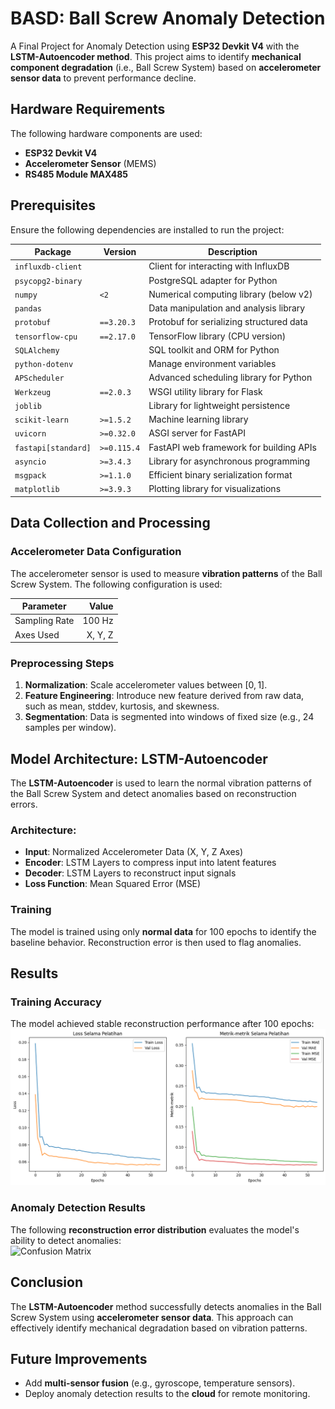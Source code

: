 # BASD: Ball Screw Anomaly Detection  
A Final Project for Anomaly Detection using **ESP32 Devkit V4** with the **LSTM-Autoencoder method**. This project aims to identify **mechanical component degradation** (i.e., Ball Screw System) based on **accelerometer sensor data** to prevent performance decline.

## **Hardware Requirements**
The following hardware components are used:

- **ESP32 Devkit V4**  
- **Accelerometer Sensor** (MEMS)
- **RS485 Module MAX485**  


## **Prerequisites**

Ensure the following dependencies are installed to run the project:

| **Package**            | **Version**             | **Description**                           |
|------------------------|-------------------------|-------------------------------------------|
| `influxdb-client`       |                         | Client for interacting with InfluxDB      |
| `psycopg2-binary`      |                         | PostgreSQL adapter for Python            |
| `numpy`                | `<2`                    | Numerical computing library (below v2)    |
| `pandas`               |                         | Data manipulation and analysis library   |
| `protobuf`             | `==3.20.3`              | Protobuf for serializing structured data |
| `tensorflow-cpu`       | `==2.17.0`              | TensorFlow library (CPU version)         |
| `SQLAlchemy`           |                         | SQL toolkit and ORM for Python           |
| `python-dotenv`        |                         | Manage environment variables             |
| `APScheduler`          |                         | Advanced scheduling library for Python   |
| `Werkzeug`             | `==2.0.3`               | WSGI utility library for Flask           |
| `joblib`               |                         | Library for lightweight persistence      |
| `scikit-learn`         | `>=1.5.2`               | Machine learning library                 |
| `uvicorn`              | `>=0.32.0`              | ASGI server for FastAPI                  |
| `fastapi[standard]`    | `>=0.115.4`             | FastAPI web framework for building APIs  |
| `asyncio`              | `>=3.4.3`               | Library for asynchronous programming     |
| `msgpack`              | `>=1.1.0`               | Efficient binary serialization format    |
| `matplotlib`           | `>=3.9.3`               | Plotting library for visualizations      |


## **Data Collection and Processing**

### **Accelerometer Data Configuration**
The accelerometer sensor is used to measure **vibration patterns** of the Ball Screw System. The following configuration is used:

| **Parameter**      | **Value**          |
|---------------------|-------------------:|
| Sampling Rate       | 100 Hz            |
| Axes Used           | X, Y, Z           |

### **Preprocessing Steps**  
1. **Normalization**: Scale accelerometer values between $[0, 1]$. 
2. **Feature Engineering**: Introduce new feature derived from raw data, such as mean, stddev, kurtosis, and skewness.  
2. **Segmentation**: Data is segmented into windows of fixed size (e.g., 24 samples per window).  


## **Model Architecture: LSTM-Autoencoder**

The **LSTM-Autoencoder** is used to learn the normal vibration patterns of the Ball Screw System and detect anomalies based on reconstruction errors.

### **Architecture**:
- **Input**: Normalized Accelerometer Data (X, Y, Z Axes)  
- **Encoder**: LSTM Layers to compress input into latent features  
- **Decoder**: LSTM Layers to reconstruct input signals  
- **Loss Function**: Mean Squared Error (MSE)  

### **Training**  
The model is trained using only **normal data** for 100 epochs to identify the baseline behavior. Reconstruction error is then used to flag anomalies.


## **Results**

### **Training Accuracy**  
The model achieved stable reconstruction performance after 100 epochs:  
![Accuracy Graph](diagrams/loss.png)

### **Anomaly Detection Results**  
The following **reconstruction error distribution** evaluates the model's ability to detect anomalies:  
![Confusion Matrix](diagrams/re_distribution.jpg)



## **Conclusion**
The **LSTM-Autoencoder** method successfully detects anomalies in the Ball Screw System using **accelerometer sensor data**. This approach can effectively identify mechanical degradation based on vibration patterns.  


## **Future Improvements**
- Add **multi-sensor fusion** (e.g., gyroscope, temperature sensors).  
- Deploy anomaly detection results to the **cloud** for remote monitoring.  


